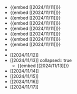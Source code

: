 - {{embed [[2024/11/11]]}}
- {{embed [[2024/11/11]]}}
- {{embed [[2024/11/11]]}}
- {{embed [[2024/11/11]]}}
- {{embed [[2024/11/11]]}}
- {{embed [[2024/11/11]]}}
- {{embed [[2024/11/11]]}}
- {{embed [[2024/11/11]]}}
-
- [[2024/11/12]]
- [[2024/11/13]]
  collapsed:: true
	- {{embed [[2024/11/13]]}}
- [[2024/11/14]]
- [[2024/11/15]]
- [[2024/11/16]]
- [[2024/11/17]]